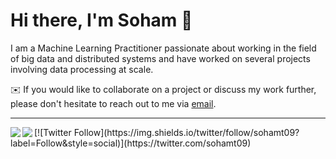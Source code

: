 # Hi there, I'm Soham :wave:

I am a Machine Learning Practitioner passionate about working in the field of big data and distributed systems and have worked on several projects involving data processing at scale.


:envelope: If you would like to collaborate on a project or discuss my work further, please don't hesitate to reach out to me via [email](sohamt09@gmail.com).

____
<img align="left" src="https://github-readme-stats.vercel.app/api?username=sohamtalukdar&count_private=true&show_icons=false&theme=default" />
<img align="left" src="https://github-readme-stats.vercel.app/api/top-langs/?username=sohamtalukdar&theme=default&show_icons=true" />
[![Twitter Follow](https://img.shields.io/twitter/follow/sohamt09?label=Follow&style=social)](https://twitter.com/sohamt09)
